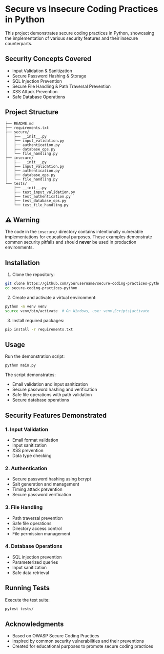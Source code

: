 # Secure vs Insecure Coding Practices in Python

This project demonstrates secure coding practices in Python, showcasing the implementation of various security features and their insecure counterparts.

## Security Concepts Covered

- Input Validation & Sanitization
- Secure Password Hashing & Storage
- SQL Injection Prevention
- Secure File Handling & Path Traversal Prevention
- XSS Attack Prevention
- Safe Database Operations

## Project Structure
```
├── README.md
├── requirements.txt
├── secure/
│   ├── __init__.py
│   ├── input_validation.py
│   ├── authentication.py
│   ├── database_ops.py
│   └── file_handling.py
├── insecure/
│   ├── __init__.py
│   ├── input_validation.py
│   ├── authentication.py
│   ├── database_ops.py
│   └── file_handling.py
└── tests/
    ├── __init__.py
    ├── test_input_validation.py
    ├── test_authentication.py
    ├── test_database_ops.py
    └── test_file_handling.py
```

## ⚠️ Warning

The code in the `insecure/` directory contains intentionally vulnerable implementations for educational purposes. These examples demonstrate common security pitfalls and should **never** be used in production environments.

## Installation

1. Clone the repository:
```bash
git clone https://github.com/yourusername/secure-coding-practices-python.git
cd secure-coding-practices-python
```

2. Create and activate a virtual environment:
```bash
python -m venv venv
source venv/bin/activate  # On Windows, use: venv\Scripts\activate
```

3. Install required packages:
```bash
pip install -r requirements.txt
```

## Usage

Run the demonstration script:
```bash
python main.py
```

The script demonstrates:
- Email validation and input sanitization
- Secure password hashing and verification
- Safe file operations with path validation
- Secure database operations

## Security Features Demonstrated

### 1. Input Validation
- Email format validation
- Input sanitization
- XSS prevention
- Data type checking

### 2. Authentication
- Secure password hashing using bcrypt
- Salt generation and management
- Timing attack prevention
- Secure password verification

### 3. File Handling
- Path traversal prevention
- Safe file operations
- Directory access control
- File permission management

### 4. Database Operations
- SQL injection prevention
- Parameterized queries
- Input sanitization
- Safe data retrieval

## Running Tests

Execute the test suite:
```bash
pytest tests/
```

## Acknowledgments

- Based on OWASP Secure Coding Practices
- Inspired by common security vulnerabilities and their preventions
- Created for educational purposes to promote secure coding practices

